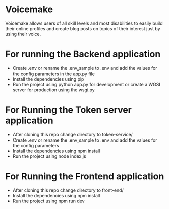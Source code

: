 # Voicemake
Voicemake allows users of all skill levels and most disabilities to easily build their online profiles and create blog posts on topics of their interest just by using their voice.

# For running the Backend application
- Create .env or rename the .env_sample to .env and add the values for the config parameters in the app.py file
- Install the dependencies using pip
- Run the project using python app.py for development or create a WGSI server for production using the wsgi.py

# For Running the Token server application

- After cloning this repo change directory to token-service/
- Create .env or rename the .env_sample to .env and add the values for the config parameters
- Install the dependencies using npm install
- Run the project using node index.js

# For Running the Frontend application
- After cloning this repo change directory to front-end/
- Install the dependencies using npm install
- Run the project using npm run dev


